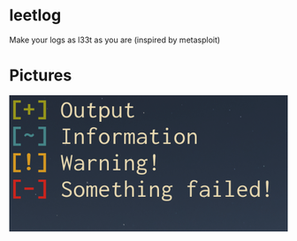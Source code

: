 # leetlog
Make your logs as l33t as you are (inspired by metasploit)

# Pictures
![logging.png](https://github.com/UlisseMini/leetlog/blob/master/pictures/logging.png)
